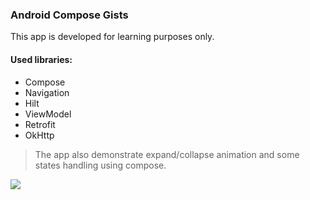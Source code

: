 ### Android Compose Gists

This app is developed for learning purposes only. 

#### Used libraries:
- Compose
- Navigation
- Hilt 
- ViewModel
- Retrofit
- OkHttp

> The app also demonstrate expand/collapse animation and some states handling using compose.


![](https://i.imgur.com/pDxgEf3.jpg)